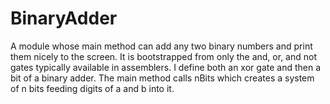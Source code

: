 # BinaryAdder
A module whose main method can add any two binary numbers and print them nicely to the screen. It is bootstrapped from only the and, or, and not gates typically available in assemblers. I define both an xor gate and then a bit of a binary adder. The main method calls nBits which creates a system of n bits feeding digits of a and b into it. 
